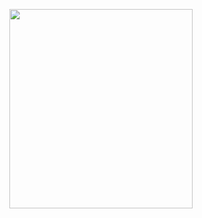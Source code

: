 <p align="center">
<img src="https://mhabibr02.github.io/Page-Web-Development/assets/img/portfolio/webdev-103.png" width="80%" height="30%">
</p>
